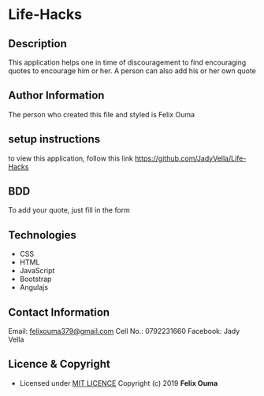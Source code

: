 # Life-Hacks

## Description
This application helps one in time of discouragement to find encouraging quotes to encourage him or her. A person can also add his or her own quote

## Author Information
The person who created this file and styled is Felix Ouma

## setup instructions
to view this application, follow this link https://github.com/JadyVella/Life-Hacks

## BDD
To add your quote, just fill in the form

## Technologies
* CSS
* HTML
* JavaScript
* Bootstrap
* Angulajs

## Contact Information
Email: felixouma379@gmail.com
Cell No.: 0792231660
Facebook: Jady Vella

## Licence & Copyright
- Licensed under [MIT LICENCE](LICENCE)
Copyright (c) 2019 **Felix Ouma**
